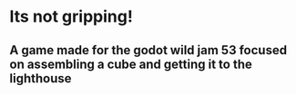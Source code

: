 # Its not gripping!

## A game made for the godot wild jam 53 focused on assembling a cube and getting it to the lighthouse 


